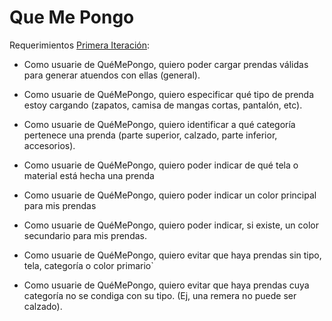 # Que Me Pongo

Requerimientos [Primera Iteración](/src/main/resources/que_me_pongo_primera_iteracion.pdf):
* Como usuarie de QuéMePongo, quiero poder cargar prendas válidas para generar atuendos con ellas (general).

* Como usuarie de QuéMePongo, quiero especificar qué tipo de prenda estoy cargando (zapatos, camisa de mangas cortas, pantalón, etc).
* Como usuarie de QuéMePongo, quiero identificar a qué categoría pertenece una prenda (parte superior, calzado, parte inferior, accesorios).
* Como usuarie de QuéMePongo, quiero poder indicar de qué tela o material está hecha una prenda
* Como usuarie de QuéMePongo, quiero poder indicar un color principal para mis prendas
* Como usuarie de QuéMePongo, quiero poder indicar, si existe, un color secundario para mis prendas.
* Como usuarie de QuéMePongo, quiero evitar que haya prendas sin tipo, tela, categoría o color primario`
* Como usuarie de QuéMePongo, quiero evitar que haya prendas cuya categoría no se condiga con su tipo. (Ej, una remera no puede ser calzado).
